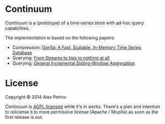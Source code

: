 # Continuum

Continuum is a (prototype) of a time-series store with ad-hoc query capabilities.

The implementation is based on the following papers:

  * Compression: [Gorilla: A Fast, Scalable, In-Memory Time Series Database](http://www.vldb.org/pvldb/vol8/p1816-teller.pdf)
  * Querying: [From Streams to lists to nothing at all](http://code.haskell.org/~dons/papers/icfp088-coutts.pdf)
  * Querying: [General Incremental Sliding-Window Aggregation](http://www.vldb.org/pvldb/vol8/p702-tangwongsan.pdf)

# License

Copyright © 2014 Alex Petrov

Continuum is [AGPL licensed](http://www.gnu.org/licenses/agpl-3.0.en.html) while it's in works.
There's a plan and intention to relicense it to more permissive license (Apache / Mozilla) as
soon as the first release is out.
